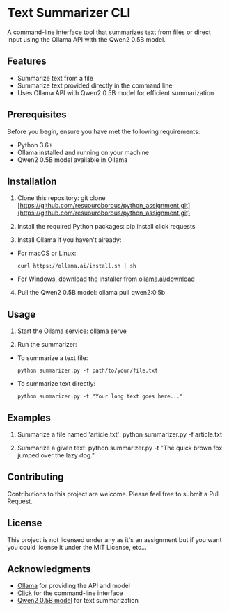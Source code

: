 # Text Summarizer CLI

A command-line interface tool that summarizes text from files or direct input using the Ollama API with the Qwen2 0.5B model.

## Features

- Summarize text from a file
- Summarize text provided directly in the command line
- Uses Ollama API with Qwen2 0.5B model for efficient summarization

## Prerequisites

Before you begin, ensure you have met the following requirements:

- Python 3.6+
- Ollama installed and running on your machine
- Qwen2 0.5B model available in Ollama

## Installation

1. Clone this repository: git clone [https://github.com/resuouroborous/python_assignment.git](https://github.com/resuouroborous/python_assignment.git)

2. Install the required Python packages:
   pip install click requests

3. Install Ollama if you haven't already:
- For macOS or Linux:
  ```
  curl https://ollama.ai/install.sh | sh
  ```
- For Windows, download the installer from [ollama.ai/download](https://ollama.ai/download)

4. Pull the Qwen2 0.5B model:
   ollama pull qwen2:0.5b

## Usage

1. Start the Ollama service:
   ollama serve

2. Run the summarizer:

- To summarize a text file:
  ```
  python summarizer.py -f path/to/your/file.txt
  ```

- To summarize text directly:
  ```
  python summarizer.py -t "Your long text goes here..."
  ```

## Examples

1. Summarize a file named 'article.txt':
   python summarizer.py -f article.txt

2. Summarize a given text:
   python summarizer.py -t "The quick brown fox jumped over the lazy dog."

## Contributing

Contributions to this project are welcome. Please feel free to submit a Pull Request.

## License

This project is not licensed under any as it's an assignment but if you want you could license it under the MIT License, etc...

## Acknowledgments

- [Ollama](https://ollama.ai/) for providing the API and model
- [Click](https://click.palletsprojects.com/) for the command-line interface
- [Qwen2 0.5B model](https://github.com/QwenLM/Qwen) for text summarization
